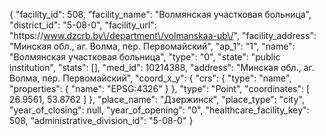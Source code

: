 {
    "facility_id": 508,
    "facility_name": "Волмянская участковая больница",
    "district_id": "5-08-0",
    "facility_url": "https:\/\/www.dzcrb.by\/department\/volmanskaa-ub\/",
    "facility_address": "Минская обл., аг. Волма, пер. Первомайский",
    "ap_1": "1",
    "name": "Волмянская участковая больница",
    "type": "0",
    "state": "public institution",
    "stats": [],
    "med_id": 10214388,
    "address": "Минская обл., аг. Волма, пер. Первомайский",
    "coord_x_y": {
        "crs": {
            "type": "name",
            "properties": {
                "name": "EPSG:4326"
            }
        },
        "type": "Point",
        "coordinates": [
            26.9561,
            53.8762
        ]
    },
    "place_name": "Дзержинск",
    "place_type": "city",
    "year_of_closing": null,
    "year_of_opening": "0",
    "healthcare_facility_key": 508,
    "administrative_division_id": "5-08-0"
}